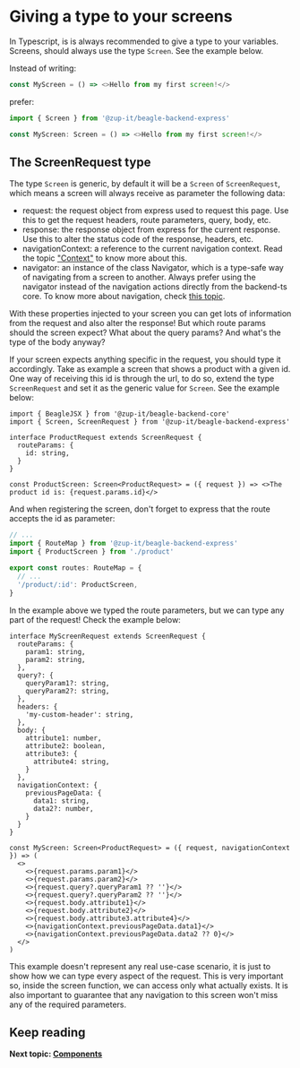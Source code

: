 # Giving a type to your screens
In Typescript, is is always recommended to give a type to your variables. Screens, should always use the type `Screen`.
See the example below.

Instead of writing:
```typescript
const MyScreen = () => <>Hello from my first screen!</>
```

prefer:
```typescript
import { Screen } from '@zup-it/beagle-backend-express'

const MyScreen: Screen = () => <>Hello from my first screen!</>
```

## The ScreenRequest type
The type `Screen` is generic, by default it will be a `Screen` of `ScreenRequest`, which means a screen will always
receive as parameter the following data:

- request: the request object from express used to request this page. Use this to get the request headers, route
parameters, query, body, etc.
- response: the response object from express for the current response. Use this to alter the status code of the
response, headers, etc.
- navigationContext: a reference to the current navigation context. Read the topic ["Context"](/context) to know more
about this.
- navigator: an instance of the class Navigator, which is a type-safe way of navigating from a screen to another. Always
prefer using the navigator instead of the navigation actions directly from the backend-ts core. To know more about
navigation, check [this topic](/navigation#the-navigator).

With these properties injected to your screen you can get lots of information from the request and also alter the
response! But which route params should the screen expect? What about the query params? And what's the type of the
body anyway?

If your screen expects anything specific in the request, you should type it accordingly. Take as example a screen
that shows a product with a given id. One way of receiving this id is through the url, to do so, extend the type
`ScreenRequest` and set it as the generic value for `Screen`. See the example below:

```tsx
import { BeagleJSX } from '@zup-it/beagle-backend-core'
import { Screen, ScreenRequest } from '@zup-it/beagle-backend-express'

interface ProductRequest extends ScreenRequest {
  routeParams: {
    id: string,
  }
}

const ProductScreen: Screen<ProductRequest> = ({ request }) => <>The product id is: {request.params.id}</>
```

And when registering the screen, don't forget to express that the route accepts the id as parameter:

```typescript
// ...
import { RouteMap } from '@zup-it/beagle-backend-express'
import { ProductScreen } from './product'

export const routes: RouteMap = {
  // ...
  '/product/:id': ProductScreen,
}
```

In the example above we typed the route parameters, but we can type any part of the request! Check the example below:

```tsx
interface MyScreenRequest extends ScreenRequest {
  routeParams: {
    param1: string,
    param2: string,
  },
  query?: {
    queryParam1?: string,
    queryParam2?: string,
  },
  headers: {
    'my-custom-header': string,
  },
  body: {
    attribute1: number,
    attribute2: boolean,
    attribute3: {
      attribute4: string,
    }
  },
  navigationContext: {
    previousPageData: {
      data1: string,
      data2?: number,
    }
  }
}

const MyScreen: Screen<ProductRequest> = ({ request, navigationContext }) => (
  <>
    <>{request.params.param1}</>
    <>{request.params.param2}</>
    <>{request.query?.queryParam1 ?? ''}</>
    <>{request.query?.queryParam2 ?? ''}</>
    <>{request.body.attribute1}</>
    <>{request.body.attribute2}</>
    <>{request.body.attribute3.attribute4}</>
    <>{navigationContext.previousPageData.data1}</>
    <>{navigationContext.previousPageData.data2 ?? 0}</>
  </>
)
```

This example doesn't represent any real use-case scenario, it is just to show how we can type every aspect of the
request. This is very important so, inside the screen function, we can access only what actually exists. It is also
important to guarantee that any navigation to this screen won't miss any of the required parameters.

## Keep reading
**Next topic: [Components](/components)**

